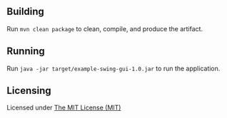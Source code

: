 ## Building
Run ```mvn clean package``` to clean, compile, and produce the artifact.

## Running
Run ```java -jar target/example-swing-gui-1.0.jar``` to run the application.

## Licensing
Licensed under [The MIT License (MIT)](https://opensource.org/licenses/MIT)
